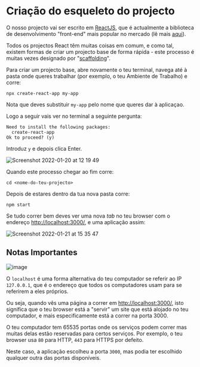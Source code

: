 
# Criação do esqueleto do projecto

O nosso projecto vai ser escrito em [ReactJS](https://reactjs.org/), que é actualmente a biblioteca de desenvolvimento "front-end" mais popular no mercado (lê mais [aqui](5-Bibliotecas-e-Frameworks-de-Front-End.md)).

Todos os projectos React têm muitas coisas em comum, e como tal, existem formas de criar um projecto base de forma rápida - este processo é muitas vezes designado por "[scaffolding](https://en.wikipedia.org/wiki/Scaffold_(programming))".

Para criar um projecto base, abre novamente o teu terminal, navega até à pasta onde queres trabalhar (por exemplo, o teu Ambiente de Trabalho) e corre:

```shell
npx create-react-app my-app
```

Nota que deves substituir `my-app` pelo nome que queres dar à aplicaçao.

Logo a seguir vais ver no terminal a seguinte pergunta:

```
Need to install the following packages:
  create-react-app
Ok to proceed? (y)
```

Introduz `y` e depois clica Enter.

![Screenshot 2022-01-20 at 12 19 49](https://user-images.githubusercontent.com/39055313/150339979-b2e01a93-72c8-4ca0-bb0c-d7502288bd5a.png)

Quando este processo chegar ao fim corre:

```shell
cd <nome-do-teu-projecto>
```

Depois de estares dentro da tua nova pasta corre:

```shell
npm start
```

Se tudo correr bem deves ver uma nova _tab_ no teu browser com o endereço [http://localhost:3000/](http://localhost:3000/), e uma aplicação assim:

![Screenshot 2022-01-21 at 15 35 47](https://user-images.githubusercontent.com/39055313/150554959-f21b7ba2-a618-4770-9534-864c067897d3.png)

## Notas Importantes

![image](https://user-images.githubusercontent.com/39055313/150566529-7eb6c06d-de58-4e58-b06d-b7cb56e8aac1.png)

O `localhost` é uma forma alternativa do teu computador se referir ao IP `127.0.0.1`, que é o endereço que todos os computadores usam para se referirem a eles próprios.

Ou seja, quando vês uma página a correr em [http://localhost:3000/](http://localhost:3000/), isto significa que o teu browser está a "servir" um site que está alojado no teu computador, e mais especificamente está a correr na porta 3000. 

O teu computador tem 65535 portas onde os serviços podem correr mas muitas delas estão reservadas para certos serviços. Por exemplo, o teu browser usa `80` para HTTP, `443` para HTTPS por defeito.

Neste caso, a aplicação escolheu a porta `3000`, mas podia ter escolhido qualquer outra das portas disponíveis.
